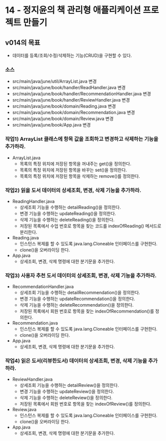 # 14 - 정지윤의 책 관리형 애플리케이션 프로젝트 만들기

## v014의 목표

- 데이터를 등록/조회/수정/삭제하는 기능(CRUD)을 구현할 수 있다.

### 소스 

- src/main/java/june/util/ArrayList.java 변경
- src/main/java/june/book/handler/ReadHandler.java 변경
- src/main/java/june/book/handler/RecommendationHandler.java 변경
- src/main/java/june/book/handler/ReviewHandler.java 변경
- src/main/java/june/book/domain/Reading.java 변경
- src/main/java/june/book/domain/Recommendation.java 변경
- src/main/java/june/book/domain/Review.java 변경
- src/main/java/june/book/App.java 변경


### 작업1) ArrayList 클래스에 항목 값을 조회하고 변경하고 삭제하는 기능을 추가하라.

- ArrayList.java
  - 목록의 특정 위치에 저장된 항목을 꺼내주는 get()을 정의한다.
  - 목록의 특정 위치에 저장된 항목을 바꾸는 set()을 정의한다.
  - 목록의 특정 위치에 저장된 항목을 삭제하는 remove()를 정의한다.
  
  
### 작업2) 읽을 도서 데이터의 상세조회, 변경, 삭제 기능을 추가하라.

- ReadingHandler.java
  - 상세조회 기능을 수행하는 detailReading()을 정의한다.
  - 변경 기능을 수행하는 updateReading()을 정의한다.
  - 삭제 기능을 수행하는 deleteReading()을 정의한다.
  - 저장된 목록에서 수업 번호로 항목을 찾는 코드를 indexOfReading() 메서드로 분리한다.
- Reading.java
    - 인스턴스 복제를 할 수 있도록 java.lang.Cloneable 인터페이스를 구현한다.
    - clone()을 오버라이딩 한다.
- App.java
  - 상세조회, 변경, 삭제 명령에 대한 분기문을 추가한다.
  
    
### 작업3) 사용자 추천 도서 데이터의 상세조회, 변경, 삭제 기능을 추가하라.

- RecommendationHandler.java
    - 상세조회 기능을 수행하는 detailRecommendation()을 정의한다.
    - 변경 기능을 수행하는 updateRecommendation()을 정의한다.
    - 삭제 기능을 수행하는 deleteRecommendation()을 정의한다.
    - 저장된 목록에서 회원 번호로 항목을 찾는 indexOfRecommendation()를 정의한다.
- Recommendation.java
    - 인스턴스 복제를 할 수 있도록 java.lang.Cloneable 인터페이스를 구현한다.
    - clone()을 오버라이딩 한다.
- App.java
    - 상세조회, 변경, 삭제 명령에 대한 분기문을 추가한다.
    
    
### 작업4) 읽은 도서(리뷰한도서) 데이터의 상세조회, 변경, 삭제 기능을 추가하라.

- ReviewHandler.java
    - 상세조회 기능을 수행하는 detailReview()을 정의한다.
    - 변경 기능을 수행하는 updateReview()을 정의한다.
    - 삭제 기능을 수행하는 deleteReview()을 정의한다.
    - 저장된 목록에서 회원 번호로 항목을 찾는 indexOfReview()를 정의한다.
- Review.java
    - 인스턴스 복제를 할 수 있도록 java.lang.Cloneable 인터페이스를 구현한다.
    - clone()을 오버라이딩 한다.
- App.java
    - 상세조회, 변경, 삭제 명령에 대한 분기문을 추가한다.
  
  
  